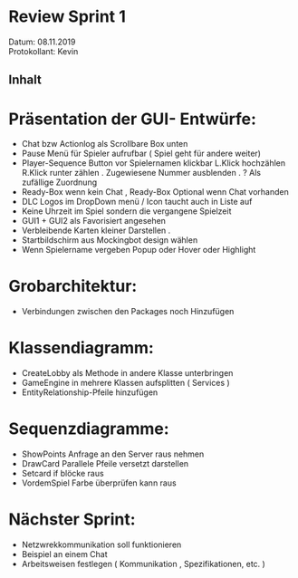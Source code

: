 # Review Sprint 1
Datum: 08.11.2019  
Protokollant: Kevin

## Inhalt

# Präsentation der GUI- Entwürfe:

- Chat bzw Actionlog als Scrollbare Box unten
- Pause Menü für Spieler aufrufbar ( Spiel geht für andere weiter)
- Player-Sequence Button vor Spielernamen klickbar L.Klick hochzählen R.Klick runter zählen . Zugewiesene Nummer ausblenden . ? Als zufällige Zuordnung 
- Ready-Box wenn kein Chat , Ready-Box Optional wenn Chat vorhanden 
- DLC Logos im DropDown menü / Icon taucht auch in Liste auf 
- Keine Uhrzeit im Spiel sondern die vergangene Spielzeit 
- GUI1 + GUI2 als Favorisiert angesehen
- Verbleibende Karten kleiner Darstellen . 
- Startbildschirm aus Mockingbot design wählen 
- Wenn Spielername vergeben Popup oder Hover oder Highlight 

# Grobarchitektur:

- Verbindungen zwischen den Packages noch Hinzufügen 

# Klassendiagramm:

- CreateLobby als Methode in andere Klasse unterbringen 
- GameEngine in mehrere Klassen aufsplitten ( Services ) 
- EntityRelationship-Pfeile hinzufügen 

# Sequenzdiagramme:
- ShowPoints Anfrage an den Server raus nehmen 
- DrawCard Parallele Pfeile versetzt darstellen 
- Setcard if blöcke raus 
- VordemSpiel Farbe überprüfen kann raus 


# Nächster Sprint:

- Netzwrekkommunikation soll funktionieren 
- Beispiel an einem Chat  
- Arbeitsweisen festlegen ( Kommunikation , Spezifikationen, etc. ) 